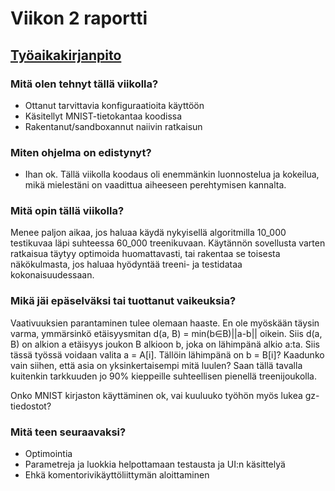 # Viikon 2 raportti

## [Työaikakirjanpito](./worklog.md)

### Mitä olen tehnyt tällä viikolla?

* Ottanut tarvittavia konfiguraatioita käyttöön
* Käsitellyt MNIST-tietokantaa koodissa
* Rakentanut/sandboxannut naiivin ratkaisun

### Miten ohjelma on edistynyt?

* Ihan ok. Tällä viikolla koodaus oli enemmänkin luonnostelua ja kokeilua, mikä mielestäni on vaadittua aiheeseen perehtymisen kannalta.

### Mitä opin tällä viikolla?

Menee paljon aikaa, jos haluaa käydä nykyisellä algoritmilla 10_000 testikuvaa läpi suhteessa 60_000 treenikuvaan. Käytännön sovellusta varten ratkaisua täytyy optimoida huomattavasti, tai rakentaa se toisesta näkökulmasta, jos haluaa hyödyntää treeni- ja testidataa kokonaisuudessaan.

### Mikä jäi epäselväksi tai tuottanut vaikeuksia?

Vaativuuksien parantaminen tulee olemaan haaste. En ole myöskään täysin varma, ymmärsinkö etäisyysmitan d(a, B) = min(b∈B)||a-b|| oikein. Siis d(a, B) on alkion a etäisyys joukon B alkioon b, joka on lähimpänä alkio a:ta. Siis tässä työssä voidaan valita a = A[i]. Tällöin lähimpänä on b = B[i]? Kaadunko vain siihen, että asia on yksinkertaisempi mitä luulen? Saan tällä tavalla kuitenkin tarkkuuden jo 90% kieppeille suhteellisen pienellä treenijoukolla.

Onko MNIST kirjaston käyttäminen ok, vai kuuluuko työhön myös lukea gz-tiedostot?

### Mitä teen seuraavaksi?
* Optimointia
* Parametreja ja luokkia helpottamaan testausta ja UI:n käsittelyä
* Ehkä komentorivikäyttöliittymän aloittaminen